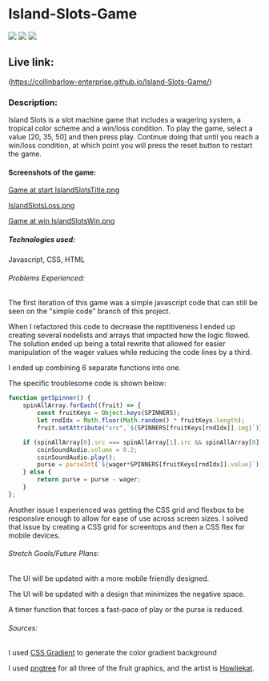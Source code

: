 # Island-Slots-Game
![](https://img.shields.io/badge/HTML-239120?style=for-the-badge&logo=html5&logoColor=white)
![](https://img.shields.io/badge/CSS-239120?&style=for-the-badge&logo=css3&logoColor=white)
![](https://img.shields.io/badge/JavaScript-F7DF1E?style=for-the-badge&logo=javascript&logoColor=black)

## Live link:
(https://collinbarlow-enterprise.github.io/Island-Slots-Game/)

### Description: 
Island Slots is a slot machine game that includes a wagering system, a tropical color scheme and a win/loss condition. To play the game, select a value [20, 35, 50] and then press play. Continue doing that until you reach a win/loss condition, at which point you will press the reset button to restart the game. 

#### Screenshots of the game:
[Game at start IslandSlotsTitle.png](https://github.com/collinbarlow-enterprise/Island-Slots-Game/blob/main/screenshots/IslandSlotsTitle.PNG)

[IslandSlotsLoss.png](https://github.com/collinbarlow-enterprise/Island-Slots-Game/blob/main/screenshots/IslandSlotsLoss.PNG)

[Game at win IslandSlotsWin.png](https://github.com/collinbarlow-enterprise/Island-Slots-Game/blob/main/screenshots/IslandSlotsWin.PNG)



##### Technologies used:
Javascript, CSS, HTML

###### Problems Experienced: 
The first iteration of this game was a simple javascript code that can still be seen on the "simple code" branch of this project. 

When I refactored this code to decrease the reptitiveness I ended up creating several nodelists and arrays that impacted how the logic flowed. The solution ended up being a total rewrite that allowed for easier manipulation of the wager values while reducing the code lines by a third. 

I ended up combining 6 separate functions into one.

The specific troublesome code is shown below: 
```js
function getSpinner() {
    spinAllArray.forEach((fruit) => {
        const fruitKeys = Object.keys(SPINNERS);
        let rndIdx = Math.floor(Math.random() * fruitKeys.length);
        fruit.setAttribute("src",`${SPINNERS[fruitKeys[rndIdx]].img}`)});

    if (spinAllArray[0].src === spinAllArray[1].src && spinAllArray[0].src === spinAllArray[2].src) {
        coinSoundAudio.volume = 0.2; 
        coinSoundAudio.play();      
        purse = parseInt(`${wager*SPINNERS[fruitKeys[rndIdx]].value}`) + purse;
    } else {
        return purse = purse - wager;
    }
};
```

Another issue I experienced was getting the CSS grid and flexbox to be responsive enough to allow for ease of use across screen sizes. I solved that issue by creating a CSS grid for screentops and then a CSS flex for mobile devices. 

###### Stretch Goals/Future Plans:
The UI will be updated with a more mobile friendly designed. 

The UI will be updated with a design that minimizes the negative space.  

A timer function that forces a fast-pace of play or the purse is reduced. 

###### Sources:
I used [CSS Gradient](https://cssgradient.io/) to generate the color gradient background 

I used [pngtree](https://pngtree.com/freepng/pineapple-tropical-fruit_5268182.html) for all three of the fruit graphics, and the artist is [Howliekat](https://pngtree.com/howliekat_12244472?type=1).



